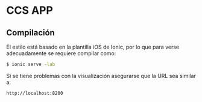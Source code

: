 ﻿# CCS APP
## Compilación
El estilo está basado en la plantilla iOS de Ionic, por lo que para verse adecuadamente se requiere compilar como:
```sh
$ ionic serve -lab
```
Si se tiene problemas con la visualización asegurarse que la URL sea similar a:
```sh
http://localhost:8200
```
